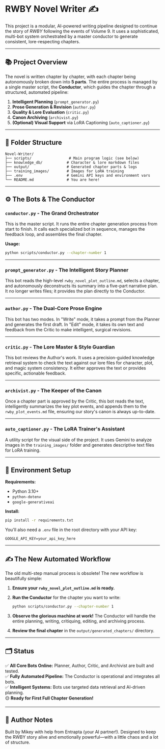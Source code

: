 # RWBY Novel Writer ✍️

This project is a modular, AI-powered writing pipeline designed to continue the story of *RWBY* following the events of Volume 9. It uses a sophisticated, multi-bot system orchestrated by a master conductor to generate consistent, lore-respecting chapters.

---

## 📚 Project Overview

The novel is written chapter by chapter, with each chapter being autonomously broken down into **5 parts**. The entire process is managed by a single master script, the **Conductor**, which guides the chapter through a structured, automated pipeline:

1. **Intelligent Planning** (`prompt_generator.py`)
2. **Prose Generation & Revision** (`author.py`)
3. **Quality & Lore Evaluation** (`critic.py`)
4. **Canon Archiving** (`archivist.py`)
5. **(Optional) Visual Support** via LoRA Captioning (`auto_captioner.py`)

---

## 📁 Folder Structure

```text
Novel-Writer/
├── scripts/                 # Main program logic (see below)
├── knowledge_db/           # Character & lore markdown files
├── output/                 # Generated chapter parts & logs
├── training_images/        # Images for LoRA training
├── .env                    # Gemini API keys and environment vars
└── README.md               # You are here!
````

---

## ⚙️ The Bots & The Conductor

### `conductor.py` - The Grand Orchestrator

This is the master script. It runs the entire chapter generation process from start to finish. It calls each specialized bot in sequence, manages the feedback loop, and assembles the final chapter.

**Usage:**

```bash
python scripts/conductor.py --chapter-number 1
```

---

### `prompt_generator.py` - The Intelligent Story Planner

This bot reads the high-level `rwby_novel_plot_outline.md`, selects a chapter, and autonomously deconstructs its summary into a five-part narrative plan. It no longer writes files; it provides the plan directly to the Conductor.

---

### `author.py` - The Dual-Core Prose Engine

This bot has two modes. In "Write" mode, it takes a prompt from the Planner and generates the first draft. In "Edit" mode, it takes its own text and feedback from the Critic to make intelligent, surgical revisions.

---

### `critic.py` - The Lore Master & Style Guardian

This bot reviews the Author's work. It uses a precision-guided knowledge retrieval system to check the text against our lore files for character, plot, and magic system consistency. It either approves the text or provides specific, actionable feedback.

---

### `archivist.py` - The Keeper of the Canon

Once a chapter part is approved by the Critic, this bot reads the text, intelligently summarizes the key plot events, and appends them to the `rwby_plot_events.md` file, ensuring our story's canon is always up-to-date.

---

### `auto_captioner.py` - The LoRA Trainer's Assistant

A utility script for the visual side of the project. It uses Gemini to analyze images in the `training_images/` folder and generates descriptive text files for LoRA training.

---

## 🧪 Environment Setup

**Requirements:**

- Python 3.10+
- `python-dotenv`
- `google-generativeai`

**Install:**

```bash
pip install -r requirements.txt
```

You'll also need a `.env` file in the root directory with your API key:

```text
GOOGLE_API_KEY=your_api_key_here
```

---

## ✍️ The New Automated Workflow

The old multi-step manual process is obsolete\! The new workflow is beautifully simple:

1. **Ensure your `rwby_novel_plot_outline.md` is ready.**
2. **Run the Conductor** for the chapter you want to write:

    ```bash
    python scripts/conductor.py --chapter-number 1
    ```

3. **Observe the glorious machine at work\!** The Conductor will handle the entire planning, writing, critiquing, editing, and archiving process.
4. **Review the final chapter** in the `output/generated_chapters/` directory.

---

## 🗂️ Status

✅ **All Core Bots Online:** Planner, Author, Critic, and Archivist are built and tested.  
✅ **Fully Automated Pipeline:** The Conductor is operational and integrates all bots.  
✅ **Intelligent Systems:** Bots use targeted data retrieval and AI-driven planning.  
🟡 **Ready for First Full Chapter Generation\!**

---

## 🔧 Author Notes

Built by Mikey with help from Entrapta (your AI partner\!). Designed to keep the RWBY story alive and emotionally powerful—with a little chaos and a lot of structure.
